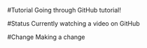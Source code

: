 #Tutorial
Going through GitHub tutorial!

#Status
Currently watching a video on GitHub

#Change
Making a change

